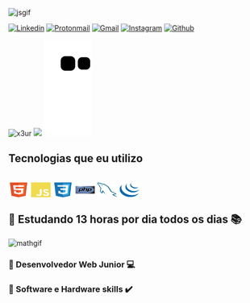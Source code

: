 ![jsgif](https://user-images.githubusercontent.com/98850074/160257612-2ef81555-46ca-4558-b821-c5c82b96f37d.gif)

[![Linkedin](https://img.shields.io/badge/LinkedIn-0077B5?style=for-the-badge&logo=linkedin&logoColor=white)](https://www.linkedin.com/in/wallace-henrique-b67038203/)
[![Protonmail](https://img.shields.io/badge/ProtonMail-8B89CC?style=for-the-badge&logo=protonmail&logoColor=white)](https://mail.protonmail.com/u/0/inbox)
[![Gmail](https://img.shields.io/badge/Gmail-D14836?style=for-the-badge&logo=gmail&logoColor=white)](https://mail.google.com/mail/u/0/#inbox)
[![Instagram](https://img.shields.io/badge/Instagram-E4405F?style=for-the-badge&logo=instagram&logoColor=white)](https://www.instagram.com/w.manji/)
[![Github](https://img.shields.io/badge/GitHub-100000?style=for-the-badge&logo=github&logoColor=white)](https://github.com/iamx3ur?tab=repositories)

![x3ur](https://github-readme-stats.vercel.app/api?username=iamx3ur&show_icons=true&theme=radical)
<img height="180em" src="https://github-readme-stats.vercel.app/api/top-langs/?username=iamx3ur&layout=compact&langs_count=7&theme=dracula"/>
![Snake animation](https://github.com/rafaballerini/rafaballerini/blob/output/github-contribution-grid-snake.svg)

## Tecnologias que eu utilizo

<div style="display: inline_block"><br/>
<img align="center" alt="x3ur-HTML" height="30" width="40" src="https://raw.githubusercontent.com/devicons/devicon/master/icons/html5/html5-original.svg">
<img align="center" alt="x3ur-Js" height="30" width="40" src="https://raw.githubusercontent.com/devicons/devicon/master/icons/javascript/javascript-plain.svg">
<img align="center" alt="x3ur-CSS" height="30" width="40" src="https://raw.githubusercontent.com/devicons/devicon/master/icons/css3/css3-original.svg">
  <img align="center" alt="x3ur-CSS" height="30" width="40" src="https://raw.githubusercontent.com/devicons/devicon/master/icons/php/php-original.svg">
  <img align="center" alt="x3ur-CSS" height="30" width="40" src="https://raw.githubusercontent.com/devicons/devicon/master/icons/mysql/mysql-original.svg">
  <img align="center" alt="x3ur-CSS" height="30" width="40" src="https://raw.githubusercontent.com/devicons/devicon/master/icons/jquery/jquery-original.svg">

</div>

## 📌 Estudando 13 horas por dia todos os dias :books:
![mathgif](https://user-images.githubusercontent.com/98850074/160257663-36e4a4dc-2844-487f-b9b7-46512d00df57.gif)

### 📌 Desenvolvedor Web Junior 💻
### 📌 Software e Hardware skills ✔️
